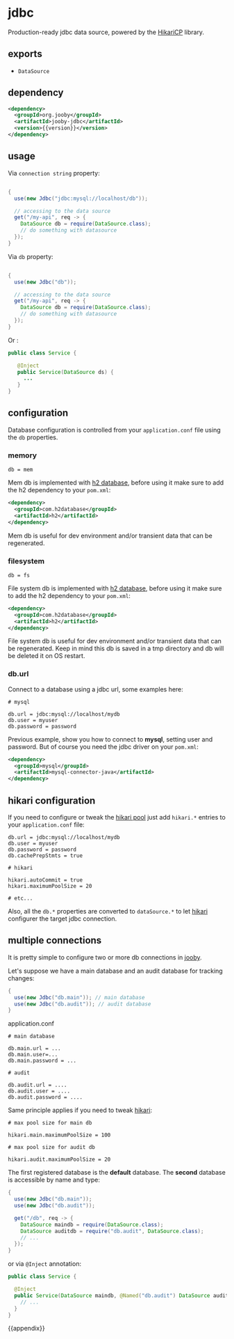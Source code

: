 # jdbc

Production-ready jdbc data source, powered by the [HikariCP](https://github.com/brettwooldridge/HikariCP) library.

## exports

* ```DataSource```

## dependency

```xml
<dependency>
  <groupId>org.jooby</groupId>
  <artifactId>jooby-jdbc</artifactId>
  <version>{{version}}</version>
</dependency>
```

## usage

Via `connection string` property:

```java

{
  use(new Jdbc("jdbc:mysql://localhost/db"));

  // accessing to the data source
  get("/my-api", req -> {
    DataSource db = require(DataSource.class);
    // do something with datasource
  }); 
}
```

Via `db` property:

```java

{
  use(new Jdbc("db"));

  // accessing to the data source
  get("/my-api", req -> {
    DataSource db = require(DataSource.class);
    // do something with datasource
  }); 
}
```

Or :

```java
public class Service {

   @Inject
   public Service(DataSource ds) {
     ...
   }
}
```

## configuration

Database configuration is controlled from your ```application.conf``` file using the ```db``` properties.

### memory

```properties
db = mem
```

Mem db is implemented with [h2 database](http://www.h2database.com/), before using it make sure to add the h2 dependency to your ```pom.xml```:

```xml
<dependency>
  <groupId>com.h2database</groupId>
  <artifactId>h2</artifactId>
</dependency>
```

Mem db is useful for dev environment and/or transient data that can be regenerated.

### filesystem

```properties
db = fs
```

File system db is implemented with [h2 database](http://www.h2database.com/), before using it make sure to add the h2 dependency to your ```pom.xml```:

```xml
<dependency>
  <groupId>com.h2database</groupId>
  <artifactId>h2</artifactId>
</dependency>
```

File system db is useful for dev environment and/or transient data that can be regenerated. Keep in mind this db is saved in a tmp directory and db will be deleted it on OS restart.

### db.url
Connect to a database using a jdbc url, some examples here:

```properties
# mysql

db.url = jdbc:mysql://localhost/mydb
db.user = myuser
db.password = password
```

Previous example, show you how to connect to **mysql**, setting user and password. But of course you need the jdbc driver on your ```pom.xml```:

```xml
<dependency>
  <groupId>mysql</groupId>
  <artifactId>mysql-connector-java</artifactId>
</dependency>
```

## hikari configuration
If you need to configure or tweak the [hikari pool](https://github.com/brettwooldridge/HikariCP) just add ```hikari.*``` entries to your ```application.conf``` file:

```properties
db.url = jdbc:mysql://localhost/mydb
db.user = myuser
db.password = password
db.cachePrepStmts = true

# hikari

hikari.autoCommit = true
hikari.maximumPoolSize = 20

# etc...
```

Also, all the ```db.*``` properties are converted to ```dataSource.*``` to let [hikari](https://github.com/brettwooldridge/HikariCP) configurer the target jdbc connection.

## multiple connections

It is pretty simple to configure two or more db connections in [jooby](http://jooby.org).

Let's suppose we have a main database and an audit database for tracking changes:

```java
{
  use(new Jdbc("db.main")); // main database
  use(new Jdbc("db.audit")); // audit database
}
```

application.conf

```properties
# main database

db.main.url = ...
db.main.user=...
db.main.password = ...

# audit

db.audit.url = ....
db.audit.user = ....
db.audit.password = ....
```

Same principle applies if you need to tweak [hikari](https://github.com/brettwooldridge/HikariCP): 

```properties
# max pool size for main db

hikari.main.maximumPoolSize = 100

# max pool size for audit db

hikari.audit.maximumPoolSize = 20
```

The first registered database is the **default** database. The **second** database is accessible by name and type:

```java
{
  use(new Jdbc("db.main"));
  use(new Jdbc("db.audit"));

  get("/db", req -> {
    DataSource maindb = require(DataSource.class);
    DataSource auditdb = require("db.audit", DataSource.class);
    // ...
  });
}
```

or via `@Inject` annotation:

```java
public class Service {

  @Inject
  public Service(DataSource maindb, @Named("db.audit") DataSource auditdb) {
    // ...
  }
}
```

{{appendix}}
